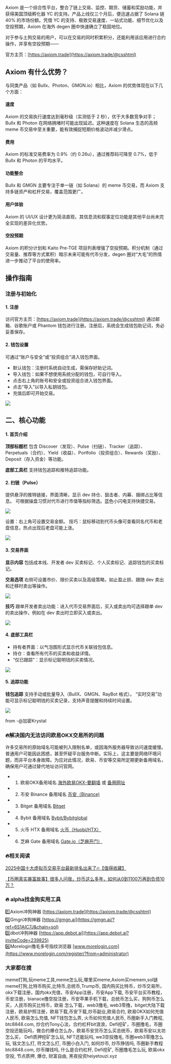 Axiom 是一个综合性平台，整合了链上交易、监控、期货、储蓄和奖励功能，并获得美国顶级孵化器 YC 的支持。产品上线仅三个月后，便迅速占据了 Solana 链 40% 的市场份额。凭借 YC 的支持、极致交易速度、一站式功能、细节优化以及空投预期，Axiom 在海外 degen 圈中快速确立了稳固地位。

对于参与土狗交易的用户，可以在交易的同时积累积分，还能利用该应用进行合约操作，并享有空投预期——

官方主页：[https://axiom.trade](https://axiom.trade/@csshtml)

## Axiom 有什么优势？

与同类产品（如 Bullx、Photon、GMGN.io）相比，Axiom 的优势体现在以下几个方面：

#### 速度
Axiom 的交易执行速度达到毫秒级（实测低于 2 秒），优于大多数竞争对手；Bullx 和 Photon 在网络拥堵时可能出现延迟。这种速度在 Solana 生态的高频 meme 币交易中至关重要，能有效捕捉短期价格波动并减少滑点。

#### 费用
Axiom 的标准交易费率为 0.9%（约 0.26u），通过推荐码可降至 0.7%，低于 Bullx 和 Photon 的平均水平。

#### 功能整合
Bullx 和 GMGN 主要专注于单一链（如 Solana）的 meme 币交易，而 Axiom 支持多链资产和杠杆交易，覆盖范围更广。

#### 用户体验
Axiom 的 UI/UX 设计更为简洁直观，其信息流和叙事定位功能是其他平台尚未完全实现的差异化优势。

#### 空投预期
Axiom 的积分计划和 Kaito Pre-TGE 项目列表增强了空投预期。积分机制（通过交易量、推荐等方式累积）暗示未来可能有代币分发，degen 圈对“大毛”的热情进一步推动了平台的使用率。

## 操作指南

### 注册与初始化
#### 1. 注册
访问官方主页：[https://axiom.trade](https://axiom.trade/@csshtml)
通过邮箱、谷歌账户或 Phantom 钱包进行注册。注册后，系统会生成钱包助记词，务必妥善保存。

#### 2. 钱包设置
可通过“账户与安全”或“投资组合”进入钱包界面。
- 默认钱包：注册时系统自动生成，需保存好助记词。
- 导入钱包：如果不想使用系统分配的钱包，可自行导入。
- 点击右上角的账号和安全或投资组合进入钱包界面。
- 点击“导入”以导入私钥钱包。
- 充值后即可开始交易。

[![](https://307e939.webp.li/20250422123425767.png)](https://btc8848.com/top-10-exchanges)

## 二、核心功能
#### 1. 首页介绍
**顶部标题栏**
包含 Discover（发现）、Pulse（扫链）、Tracker（追踪）、Perpetuals（合约）、Yield（收益）、Portfolio（投资组合）、Rewards（奖励）、Deposit（存入资金）等功能。

**底部工具栏**
支持钱包追踪和推特追踪功能。

#### 2. 扫链（Pulse）
提供悬浮的推特链接，界面清晰，显示 dev 持仓、狙击者、内幕、捆绑占比等信息。
可根据操盘习惯对代币进行市值等指标筛选。蓝色小闪电支持快捷交易。

[![](https://307e939.webp.li/20250422123508636.png)](https://btc8848.com/top-10-exchanges)

设置：右上角可设置交易金额。
技巧：鼠标移动到代币头像可查看同名代币和老盘信息，热点出现后老盘可能上涨。

[![](https://307e939.webp.li/20250422123532899.png)](https://btc8848.com/top-10-exchanges)

#### 3. 交易界面
**显示内容**
包括成本线、开发者 dev 买卖标记、个人买卖标记、追踪钱包的买卖标记。

**交易选项**
右侧可设置市价、限价买卖以及高级策略，如止盈止损、跟随 dev 卖出和迁移时卖出等操作。

[![](https://307e939.webp.li/20250422123628449.png)](https://btc8848.com/top-10-exchanges)

**技巧**
跟单开发者卖出功能：进入代币交易界面后，买入或卖出均可选择跟单 dev 的卖出操作，例如在 dev 卖出时立即买入或卖出。

[![](https://307e939.webp.li/20250422123707741.png)](https://btc8848.com/top-10-exchanges)

#### 4. 底部工具栏
- 持有者界面：以气泡图形式显示代币关联钱包信息。
- 持仓：查看所有代币的买卖和收益详情。
- “仅已跟踪”：显示标记聪明钱的买卖情况。

[![](https://307e939.webp.li/20250422123739078.png)](https://btc8848.com/top-10-exchanges)

#### 5. 追踪功能
**钱包追踪**
支持手动或批量导入（BullX、GMGN、RayBot 格式）。
“实时交易”功能可显示标记聪明钱的买卖记录，支持声音提醒和持续时间设置。

[![](https://307e939.webp.li/20250422123813646.png)](https://btc8848.com/top-10-exchanges)

from -@加密Krystal 

### 🔥解决国内无法访问欧易OKX交易所的问题
许多交易所的原始域名可能被列入限制名单，或因海外服务器导致访问速度缓慢。普通用户可能因此困惑，甚至怀疑平台服务中断。实际上，这主要是网络环境问题，而非平台本身故障。为应对此情况，欧易、币安等交易所定期更新备用域名，确保用户可通过替代地址访问官网。
- 1. 欧易OKX备用域名 [海外欧易OKX-要翻墙](https://www.okx.com/zh-hans/join/74873351) 或 [备用网址](https://www.chouyi.world/zh-hans/join/18639032) 
- 2. 币安 Binance 备用域名 [币安（Binance)](https://accounts.binance.com/zh-CN/register?ref=36457687)
- 3. Bitget 备用域名 [Bitget](https://www.bitget.com/zh-CN/referral/register?from=referral&clacCode=VRNEYUTR)
- 4. Bybit 备用域名 [Bybit/Bybitglobal](https://www.bybitglobal.com/zh-MY/invite/?ref=VMKORMM)
- 5. 火币 HTX 备用域名 [火币（Huobi/HTX）](https://www.htx.com/invite/zh-cn/1f?invite_code=whf45223)
- 6. 芝麻 Gate 备用域名 [Gate.io（芝麻开门）](https://www.gate.io/zh/signup?ref_type=103&ref=A1ERAQ)

### 🔥相关阅读
[2025中国十大虚拟币交易平台最新排名出来了🔥【值得收藏】](https://btc8848.com/top-10-exchanges/)

[【币圈真实暴富故事】很多人问我，炒币这么多年，如何从0到1100万再到负债10万？](https://heiyetouzi.xyz/biquanstory001/)

### 🔥 alpha找金狗实用工具
1️⃣Axiom冲狗神器 [https://axiom.trade](https://axiom.trade/@csshtml)  
2️⃣Gmgn冲狗神器 [https://gmgn.ai](https://gmgn.ai/?ref=6S1AIC7J&chain=sol)  
3️⃣dbot冲狗神器 [https://app.debot.ai](https://app.debot.ai?inviteCode=239825)  
4️⃣Morelogin撸毛多号指纹浏览器 [www.morelogin.com](https://www.morelogin.com/register/?from=administrator)  

### 大家都在搜
meme打狗,玩meme工具,meme怎么玩,哪里买meme,Axiom买memem,sol链meme打狗,比特币购买,比特币,总统币,Trump币, 国内购买比特币，炒币交易所，okx下载注册，国内okx充值，币安App注册，币安App下载, 币安平台买币教程，币安注册，bianace撸空投注册，币安苹果手机下载，总统币怎么买，狗狗币怎么买，人民币购买比特币，欧易 怎么下载，web3撸毛, web3零撸，bitget大陆下载注册，欧易护照注册，欧易下载,币安下载,炒币副业,欧易合约, 欧易OKX如何充值人民币, 欧易怎么充值, NFT钱包怎么弄, 火币如何充值人民币, 币圈新手入门教程, btc8848.com, 炒合约Tony心法，合约杠杆bit浪浪，Defi挖矿，币圈撸毛，币圈空投还能玩吗，做合约爆仓怎么办，欧易币安货币怎么买总统币，欧易币安以太坊怎么买， Defi质押挖矿怎么玩, NFT还能玩吗, we3空投撸毛, 币圈web3零撸怎么玩, 铭文怎么打, 符文怎么打, 币圈小白入门, 如何炒币, 炒币挣钱吗, 币圈新手教程btc8848.com, 炒币赚钱吗, 什么是合约杠杆, Defi挖矿, 币圈撸毛怎么玩, 欧易okx空投, 节点质押, 爆仓, 财富自由, 黑夜投资heiyetouzi.xyz